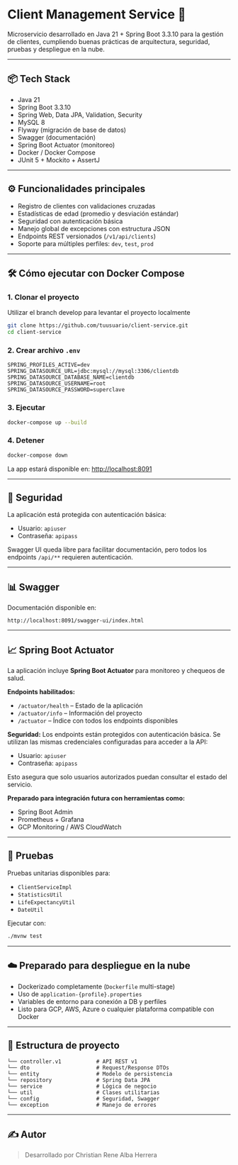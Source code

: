 # Client Management Service 🚀

Microservicio desarrollado en Java 21 + Spring Boot 3.3.10 para la gestión de clientes, cumpliendo buenas prácticas de arquitectura, seguridad, pruebas y despliegue en la nube.

---

## 📦 Tech Stack

- Java 21
- Spring Boot 3.3.10
- Spring Web, Data JPA, Validation, Security
- MySQL 8
- Flyway (migración de base de datos)
- Swagger (documentación)
- Spring Boot Actuator (monitoreo)
- Docker / Docker Compose
- JUnit 5 + Mockito + AssertJ

---

## ⚙️ Funcionalidades principales

- Registro de clientes con validaciones cruzadas
- Estadísticas de edad (promedio y desviación estándar)
- Seguridad con autenticación básica
- Manejo global de excepciones con estructura JSON
- Endpoints REST versionados (`/v1/api/clients`)
- Soporte para múltiples perfiles: `dev`, `test`, `prod`

---

## 🛠️ Cómo ejecutar con Docker Compose

### 1. Clonar el proyecto
Utilizar el branch develop para levantar el proyecto localmente
```bash
git clone https://github.com/tuusuario/client-service.git
cd client-service
```

### 2. Crear archivo `.env`
```env
SPRING_PROFILES_ACTIVE=dev
SPRING_DATASOURCE_URL=jdbc:mysql://mysql:3306/clientdb
SPRING_DATASOURCE_DATABASE_NAME=clientdb
SPRING_DATASOURCE_USERNAME=root
SPRING_DATASOURCE_PASSWORD=superclave
```

### 3. Ejecutar
```bash
docker-compose up --build
```

### 4. Detener
```bash
docker-compose down
```

La app estará disponible en: [http://localhost:8091](http://localhost:8091)

---

## 🔐 Seguridad

La aplicación está protegida con autenticación básica:

- Usuario: `apiuser`
- Contraseña: `apipass`

Swagger UI queda libre para facilitar documentación, pero todos los endpoints `/api/**` requieren autenticación.

---

## 📊 Swagger

Documentación disponible en:
```
http://localhost:8091/swagger-ui/index.html
```

---

## 📈 Spring Boot Actuator

La aplicación incluye **Spring Boot Actuator** para monitoreo y chequeos de salud.

**Endpoints habilitados:**
- `/actuator/health` – Estado de la aplicación
- `/actuator/info` – Información del proyecto
- `/actuator` – Índice con todos los endpoints disponibles

**Seguridad:**
Los endpoints están protegidos con autenticación básica. Se utilizan las mismas credenciales configuradas para acceder a la API:

- Usuario: `apiuser`
- Contraseña: `apipass`

Esto asegura que solo usuarios autorizados puedan consultar el estado del servicio.

**Preparado para integración futura con herramientas como:**
- Spring Boot Admin
- Prometheus + Grafana
- GCP Monitoring / AWS CloudWatch

---

## 🧪 Pruebas

Pruebas unitarias disponibles para:
- `ClientServiceImpl`
- `StatisticsUtil`
- `LifeExpectancyUtil`
- `DateUtil`

Ejecutar con:
```bash
./mvnw test
```

---

## ☁️ Preparado para despliegue en la nube

- Dockerizado completamente (`Dockerfile` multi-stage)
- Uso de `application-{profile}.properties`
- Variables de entorno para conexión a DB y perfiles
- Listo para GCP, AWS, Azure o cualquier plataforma compatible con Docker

---

## 📂 Estructura de proyecto

```
└── controller.v1           # API REST v1
└── dto                     # Request/Response DTOs
└── entity                  # Modelo de persistencia
└── repository              # Spring Data JPA
└── service                 # Lógica de negocio
└── util                    # Clases utilitarias
└── config                  # Seguridad, Swagger
└── exception               # Manejo de errores
```

---

## ✍️ Autor

> Desarrollado por Christian Rene Alba Herrera
